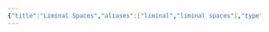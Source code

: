 ```yaml
---
{"title":"Liminal Spaces","aliases":["liminal","liminal spaces"],"type":"Mood","created":"2025-04-01T01:25:11","updated":"2025-04-01","dg-publish":true,"dg-note-icon":"galaxy","permalink":"/entities/moodboards/liminal-spaces/","dgPassFrontmatter":true,"noteIcon":"galaxy"}
---
```


